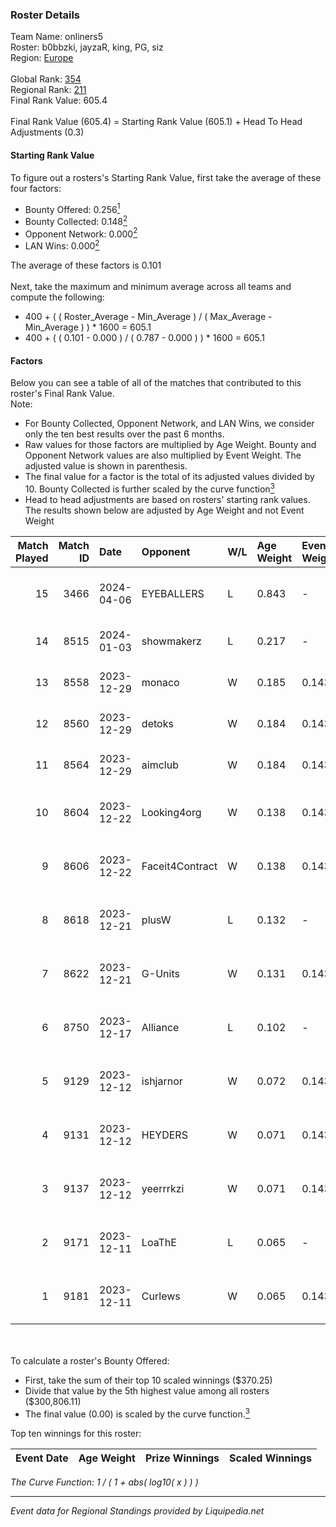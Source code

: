 ### Roster Details<br />
Team Name: onliners5<br />
Roster: b0bbzki, jayzaR, king, PG, siz<br />
Region: [Europe]( ../standings_europe.md)<br />
<br />
Global Rank: [354](../standings_global.md)<br />
Regional Rank: [211]( ../standings_europe.md)<br />
Final Rank Value:  605.4<br />
<br />
Final Rank Value (605.4) = Starting Rank Value (605.1) + Head To Head Adjustments (0.3)<br />

#### Starting Rank Value<br />
To figure out a rosters's Starting Rank Value, first take the average of these four factors:<br />
- Bounty Offered: 0.256[<sup>1</sup>](#table2)
- Bounty Collected: 0.148[<sup>2</sup>](#table1)
- Opponent Network: 0.000[<sup>2</sup>](#table1)
- LAN Wins: 0.000[<sup>2</sup>](#table1)

The average of these factors is 0.101<br />
<br />
Next, take the maximum and minimum average across all teams and compute the following:<br />
- 400 + ( ( Roster_Average - Min_Average ) / ( Max_Average - Min_Average ) ) * 1600 = 605.1
- 400 + ( ( 0.101 - 0.000 ) / ( 0.787 - 0.000 ) ) * 1600 = 605.1


#### Factors<br />
Below you can see a table of all of the matches that contributed to this roster's Final Rank Value.<br />
Note:<br />

- For Bounty Collected, Opponent Network, and LAN Wins, we consider only the ten best results over the past 6 months.
- Raw values for those factors are multiplied by Age Weight. Bounty and Opponent Network values are also multiplied by Event Weight. The adjusted value is shown in parenthesis.
- The final value for a factor is the total of its adjusted values divided by 10. Bounty Collected is further scaled by the curve function[<sup>3</sup>](#curveFunction)
- Head to head adjustments are based on rosters' starting rank values. The results shown below are adjusted by Age Weight and not Event Weight
<span id="table1"></span><br />


| Match Played | Match ID | Date       | Opponent        | W/L | Age Weight | Event Weight | Bounty Collected | Opponent Network | LAN Wins  | H2H Adj. | Roster                           |
| -: | -: | :- | :- | :- | :- | :- | :- | :- | :- | -: | :- |
|           15 |     3466 | 2024-04-06 | EYEBALLERS      | L   | 0.843      | -            | -                | -                | -         |    -4.17 | b0bbzki, jayzaR, king, PG, siz   |
|           14 |     8515 | 2024-01-03 | showmakerz      | L   | 0.217      | -            | -                | -                | -         |    -4.09 | b0bbzki, king, PG, poiii, siz    |
|           13 |     8558 | 2023-12-29 | monaco          | W   | 0.185      | 0.143        | 0.001 (0.000)    | 0.018 (0.000)    | 0 (0.000) |     2.94 | b0bbzki, king, PG, poiii, siz    |
|           12 |     8560 | 2023-12-29 | detoks          | W   | 0.184      | 0.143        | 0.000 (0.000)    | 0.019 (0.001)    | 0 (0.000) |     2.12 | b0bbzki, king, PG, poiii, siz    |
|           11 |     8564 | 2023-12-29 | aimclub         | W   | 0.184      | 0.143        | 0.000 (0.000)    | 0.009 (0.000)    | 0 (0.000) |     1.88 | b0bbzki, king, PG, poiii, siz    |
|           10 |     8604 | 2023-12-22 | Looking4org     | W   | 0.138      | 0.143        | 0.000 (0.000)    | 0.007 (0.000)    | 0 (0.000) |     1.44 | b0bbzki, king666, PG, poiii, siz |
|            9 |     8606 | 2023-12-22 | Faceit4Contract | W   | 0.138      | 0.143        | 0.000 (0.000)    | 0.000 (0.000)    | 0 (0.000) |     1.05 | b0bbzki, king666, PG, poiii, siz |
|            8 |     8618 | 2023-12-21 | plusW           | L   | 0.132      | -            | -                | -                | -         |    -2.52 | b0bbzki, king666, PG, poiii, siz |
|            7 |     8622 | 2023-12-21 | G-Units         | W   | 0.131      | 0.143        | 0.000 (0.000)    | 0.000 (0.000)    | 0 (0.000) |     0.98 | b0bbzki, king666, PG, poiii, siz |
|            6 |     8750 | 2023-12-17 | Alliance        | L   | 0.102      | -            | -                | -                | -         |    -0.60 | b0bbzki, king666, PG, poiii, siz |
|            5 |     9129 | 2023-12-12 | ishjarnor       | W   | 0.072      | 0.143        | 0.000 (0.000)    | 0.059 (0.001)    | 0 (0.000) |     0.55 | b0bbzki, king666, PG, poiii, siz |
|            4 |     9131 | 2023-12-12 | HEYDERS         | W   | 0.071      | 0.143        | 0.000 (0.000)    | 0.004 (0.000)    | 0 (0.000) |     1.04 | b0bbzki, king666, PG, poiii, siz |
|            3 |     9137 | 2023-12-12 | yeerrrkzi       | W   | 0.071      | 0.143        | 0.000 (0.000)    | 0.000 (0.000)    | 0 (0.000) |     0.54 | b0bbzki, king666, PG, poiii, siz |
|            2 |     9171 | 2023-12-11 | LoaThE          | L   | 0.065      | -            | -                | -                | -         |    -1.38 | agoz, b0bbzki, PG, poiii, siz    |
|            1 |     9181 | 2023-12-11 | Curlews         | W   | 0.065      | 0.143        | 0.000 (0.000)    | 0.000 (0.000)    | 0 (0.000) |     0.49 | agoz, b0bbzki, PG, poiii, siz    |

<br />
<span id="table2"></span><br />
To calculate a roster's Bounty Offered:<br />

- First, take the sum of their top 10 scaled winnings ($370.25)
- Divide that value by the 5th highest value among all rosters ($300,806.11)
- The final value (0.00) is scaled by the curve function.[<sup>3</sup>](#curveFunction)

Top ten winnings for this roster:<br />

| Event Date | Age Weight | Prize Winnings | Scaled Winnings |
| :- | -: | :- | :- |


<span id="curveFunction"></span>_The Curve Function: 1 / ( 1 + abs( log10( x ) ) )_<br />

---
_Event data for Regional Standings provided by Liquipedia.net_<br />
